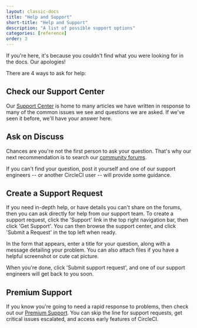 ```yaml
---
layout: classic-docs
title: "Help and Support"
short-title: "Help and Support"
description: "A list of possible support options"
categories: [reference]
order: 3
---
```


If you're here, it's because you couldn't find what you were looking for in the docs. Our apologies!

There are 4 ways to ask for help:

## Check our Support Center

Our [Support Center](https://support.circleci.com/hc/en-us) is home to many articles we have written in response to many of the common issues we see and questions we are asked. If we've seen it before, we'll have your answer here.

## Ask on Discuss

Chances are you're not the first person to ask your question. That's why our next recommendation is to search our [community forums](https://discuss.circleci.com/).

If you can't find your question, post it yourself and one of our support engineers -- or another CircleCI user -- will provide some guidance.

## Create a Support Request

If you need in-depth help, or have details you can't share on the forums, then you can ask directly for help from our support team. To create a support request, click the  'Support' link in the top right navigation bar, then click 'Get Support'. You can then browse the support center, and click 'Submit a Request' in the top left when ready.

In the form that appears, enter a title for your question, along with a message detailing your problem. You can also attach files if you have a helpful screenshot or cute cat picture.

When you're done, click 'Submit support request', and one of our support engineers will get back to you soon.

## Premium Support

If you know you're going to need a rapid response to problems, then check out our [Premium Support](https://circleci.com/support/premium-support/). You can skip the line for support requests, get critical issues escalated, and access early features of CircleCI.
